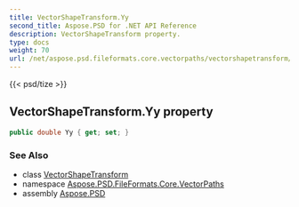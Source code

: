 ```yaml
---
title: VectorShapeTransform.Yy
second_title: Aspose.PSD for .NET API Reference
description: VectorShapeTransform property. 
type: docs
weight: 70
url: /net/aspose.psd.fileformats.core.vectorpaths/vectorshapetransform/yy/
---
```

{{< psd/tize >}}
## VectorShapeTransform.Yy property

```csharp
public double Yy { get; set; }
```

### See Also

* class [VectorShapeTransform](../)
* namespace [Aspose.PSD.FileFormats.Core.VectorPaths](../../vectorshapetransform/)
* assembly [Aspose.PSD](../../../)


